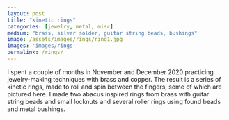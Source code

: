 ```yaml
---
layout: post
title: "kinetic rings"
categories: [jewelry, metal, misc]
medium: "brass, silver solder, guitar string beads, bushings"
image: /assets/images/rings/ring1.jpg
images: 'images/rings'
permalink: /rings/
---
```

I spent a couple of months in November and December 2020 practicing jewelry-making techniques with brass and copper. The result is a series of kinetic rings, made to roll and spin between the fingers, some of which are pictured here. I made two abacus inspired rings from brass with guitar string beads and small locknuts and several roller rings using found beads and metal bushings. 
